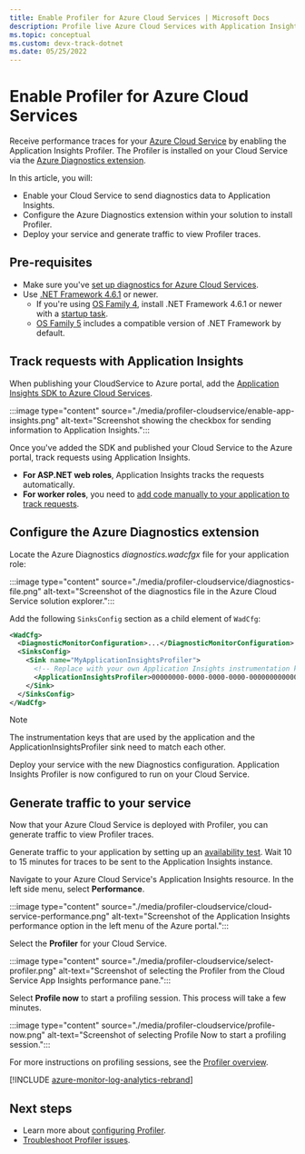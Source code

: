 ```yaml
---
title: Enable Profiler for Azure Cloud Services | Microsoft Docs
description: Profile live Azure Cloud Services with Application Insights Profiler.
ms.topic: conceptual
ms.custom: devx-track-dotnet
ms.date: 05/25/2022
---
```


# Enable Profiler for Azure Cloud Services

Receive performance traces for your [Azure Cloud Service](../../cloud-services-extended-support/overview.md) by enabling the Application Insights Profiler. The Profiler is installed on your Cloud Service via the [Azure Diagnostics extension](../agents/diagnostics-extension-overview.md). 

In this article, you will:

- Enable your Cloud Service to send diagnostics data to Application Insights.
- Configure the Azure Diagnostics extension within your solution to install Profiler.
- Deploy your service and generate traffic to view Profiler traces. 

## Pre-requisites

- Make sure you've [set up diagnostics for Azure Cloud Services](/visualstudio/azure/vs-azure-tools-diagnostics-for-cloud-services-and-virtual-machines).
- Use [.NET Framework 4.6.1](/dotnet/framework/migration-guide/how-to-determine-which-versions-are-installed) or newer. 
  - If you're using [OS Family 4](../../cloud-services/cloud-services-guestos-update-matrix.md#family-4-releases), install .NET Framework 4.6.1 or newer with a [startup task](../../cloud-services/cloud-services-dotnet-install-dotnet.md). 
  - [OS Family 5](../../cloud-services/cloud-services-guestos-update-matrix.md#family-5-releases) includes a compatible version of .NET Framework by default. 

## Track requests with Application Insights

When publishing your CloudService to Azure portal, add the [Application Insights SDK to Azure Cloud Services](../app/cloudservices.md).

:::image type="content" source="./media/profiler-cloudservice/enable-app-insights.png" alt-text="Screenshot showing the checkbox for sending information to Application Insights.":::

Once you've added the SDK and published your Cloud Service to the Azure portal, track requests using Application Insights.

- **For ASP.NET web roles**, Application Insights tracks the requests automatically.
- **For worker roles**, you need to [add code manually to your application to track requests](profiler-trackrequests.md).

## Configure the Azure Diagnostics extension

Locate the Azure Diagnostics *diagnostics.wadcfgx* file for your application role:  

:::image type="content" source="./media/profiler-cloudservice/diagnostics-file.png" alt-text="Screenshot of the diagnostics file in the Azure Cloud Service solution explorer.":::

Add the following `SinksConfig` section as a child element of `WadCfg`:  

```xml
<WadCfg>
  <DiagnosticMonitorConfiguration>...</DiagnosticMonitorConfiguration>
  <SinksConfig>
    <Sink name="MyApplicationInsightsProfiler">
      <!-- Replace with your own Application Insights instrumentation key. -->
      <ApplicationInsightsProfiler>00000000-0000-0000-0000-000000000000</ApplicationInsightsProfiler>
    </Sink>
  </SinksConfig>
</WadCfg>
```

> [!NOTE]
> The instrumentation keys that are used by the application and the ApplicationInsightsProfiler sink need to match each other.

Deploy your service with the new Diagnostics configuration. Application Insights Profiler is now configured to run on your Cloud Service.

## Generate traffic to your service

Now that your Azure Cloud Service is deployed with Profiler, you can generate traffic to view Profiler traces.

Generate traffic to your application by setting up an [availability test](../app/monitor-web-app-availability.md). Wait 10 to 15 minutes for traces to be sent to the Application Insights instance.

Navigate to your Azure Cloud Service's Application Insights resource. In the left side menu, select **Performance**.

:::image type="content" source="./media/profiler-cloudservice/cloud-service-performance.png" alt-text="Screenshot of the Application Insights performance option in the left menu of the Azure portal.":::

Select the **Profiler** for your Cloud Service.

:::image type="content" source="./media/profiler-cloudservice/select-profiler.png" alt-text="Screenshot of selecting the Profiler from the Cloud Service App Insights performance pane.":::

Select **Profile now** to start a profiling session. This process will take a few minutes.

:::image type="content" source="./media/profiler-cloudservice/profile-now.png" alt-text="Screenshot of selecting Profile Now to start a profiling session.":::

For more instructions on profiling sessions, see the [Profiler overview](./profiler-data.md#start-a-profiler-on-demand-session).

[!INCLUDE [azure-monitor-log-analytics-rebrand](../../../includes/azure-monitor-instrumentation-key-deprecation.md)]
 
## Next steps

- Learn more about [configuring Profiler](./profiler-settings.md).
- [Troubleshoot Profiler issues](./profiler-troubleshooting.md).
